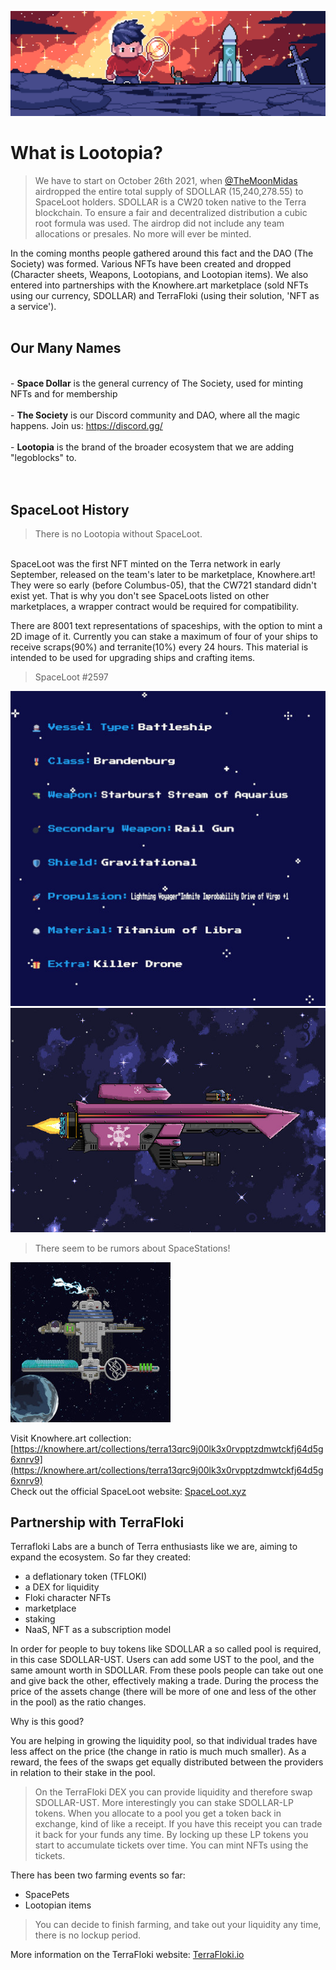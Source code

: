 ![UX - User Experience](images/banner_sg_lootopians.jpg ':class=banner-image')

# What is Lootopia?

> We have to start on October 26th 2021, when <a href="https://twitter.com/TheMoonMidas">@TheMoonMidas</a> airdropped the entire total supply of SDOLLAR (15,240,278.55) to SpaceLoot holders. SDOLLAR is a CW20 token native to the Terra blockchain. To ensure a fair and decentralized distribution a cubic root formula was used. The airdrop did not include any team allocations or presales. No more will ever be minted.

In the coming months people gathered around this fact and the DAO (The Society) was formed. Various NFTs have been created and dropped (Character sheets, Weapons, Lootopians, and Lootopian items). We also entered into partnerships with the Knowhere.art marketplace (sold NFTs using our currency, SDOLLAR) and TerraFloki (using their solution, 'NFT as a service').
</br>
</br>

## Our Many Names
 </br>
 - <b>Space Dollar</b> is the general currency of The Society, used for minting NFTs and for membership</br>
 </br>
 - <b>The Society</b> is our Discord community and DAO, where all the magic happens. Join us: <a href="https://discord.gg/">https://discord.gg/</a></br>
 </br>
 - <b>Lootopia</b> is the brand of the broader ecosystem that we are adding "legoblocks" to.</br>
 </br>
</br>

## SpaceLoot History

> There is no Lootopia without SpaceLoot.
</br>
SpaceLoot was the first NFT minted on the Terra network in early September, released on the team's later to be marketplace, Knowhere.art! They were so early (before Columbus-05), that the CW721 standard didn't exist yet. That is why you don't see SpaceLoots listed on other marketplaces, a wrapper contract would be required for compatibility.
</br>

There are 8001 text representations of spaceships, with the option to mint a 2D image of it. Currently you can stake a maximum of four of your ships to receive scraps(90%) and terranite(10%) every 24 hours. This material is intended to be used for upgrading ships and crafting items.

> SpaceLoot #2597

![sl_2597_text](images/sl_2597_text.jpg)
![sl_2597_ship](images/sl_2597_ship.jpg)

> There seem to be rumors about SpaceStations!

![sl_2597_ship](images/sl_spacestation.jpg) 

Visit Knowhere.art collection: [https://knowhere.art/collections/terra13qrc9j00lk3x0rvpptzdmwtckfj64d5g6xnrv9](https://knowhere.art/collections/terra13qrc9j00lk3x0rvpptzdmwtckfj64d5g6xnrv9)</br>
Check out the official SpaceLoot website: [SpaceLoot.xyz](https://spaceloot.xyz)  

## Partnership with TerraFloki 

Terrafloki Labs are a bunch of Terra enthusiasts like we are, aiming to expand the ecosystem. So far they created:

 - a deflationary token (TFLOKI)
 - a DEX for liquidity
 - Floki character NFTs
 - marketplace
 - staking
 - NaaS, NFT as a subscription model

In order for people to buy tokens like SDOLLAR a so called pool is required, in this case SDOLLAR-UST. Users can add some UST to the pool, and the same amount worth in SDOLLAR. From these pools people can take out one and give back the other, effectively making a trade. During the process the price of the assets change (there will be more of one and less of the other in the pool) as the ratio changes.

Why is this good?

You are helping in growing the liquidity pool, so that individual trades have less affect on the price (the change in ratio is much much smaller). As a reward, the fees of the swaps get equally distributed between the providers in relation to their stake in the pool.
 
> On the TerraFloki DEX you can provide liquidity and therefore swap SDOLLAR-UST. More interestingly you can stake SDOLLAR-LP tokens. When you allocate to a pool you get a token back in exchange, kind of like a receipt. If you have this receipt you can trade it back for your funds any time. By locking up these LP tokens you start to accumulate tickets over time. You can mint NFTs using the tickets.

There has been two farming events so far:

 - SpacePets
 - Lootopian items

> You can decide to finish farming, and take out your liquidity any time, there is no lockup period.

More information on the TerraFloki website: [TerraFloki.io](https://terrafloki.io)
